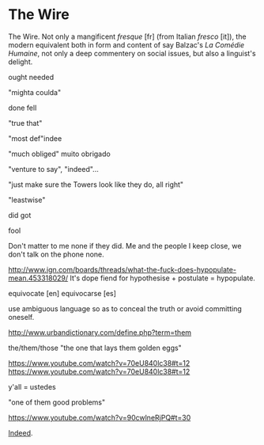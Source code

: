 The Wire
====

The Wire. Not only a mangificent *fresque* [fr] (from Italian *fresco* [it]), the modern equivalent both in form and content of say Balzac's *La Comédie Humaine*, not only a deep commentery on social issues, but also a linguist's delight.

ought needed

"mighta coulda"

done fell

"true that"

"most def"indee

"much obliged" muito obrigado

"venture to say", "indeed"...


"just make sure the Towers look like they do, all right"

"leastwise"


did got

fool

Don't matter to me none if they did. Me and the people I keep close, we don't talk on the phone none.

http://www.ign.com/boards/threads/what-the-fuck-does-hypopulate-mean.453318029/
It's dope fiend for hypothesise + postulate = hypopulate.



equivocate [en] equivocarse [es]


use ambiguous language so as to conceal the truth or avoid committing oneself.

http://www.urbandictionary.com/define.php?term=them

the/them/those "the one that lays them golden eggs"

https://www.youtube.com/watch?v=70eU840lc38#t=12
https://www.youtube.com/watch?v=70eU840lc38#t=12


y'all = ustedes


"one of them good problems"

https://www.youtube.com/watch?v=90cwlneRjPQ#t=30

[Indeed](https://www.youtube.com/watch?v=zX9RVI0vaDs).
